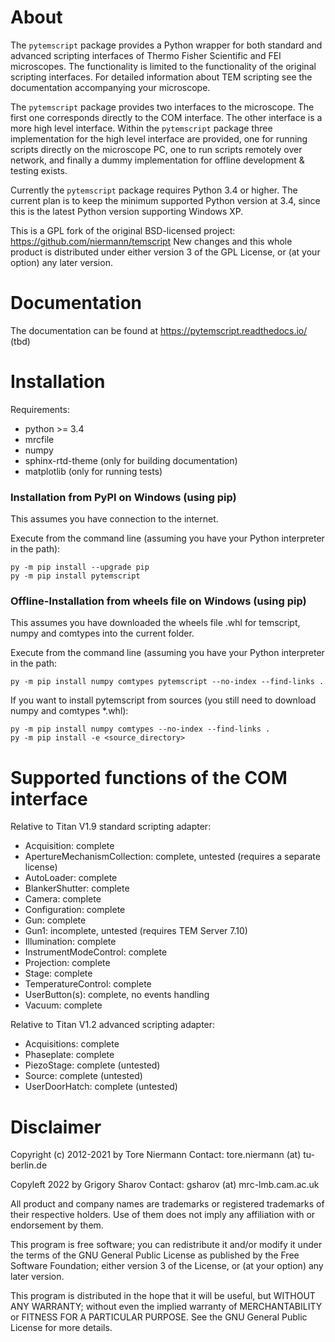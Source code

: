 # About

The ``pytemscript`` package provides a Python wrapper for both standard and advanced scripting
interfaces of Thermo Fisher Scientific and FEI microscopes. The functionality is
limited to the functionality of the original scripting interfaces. For detailed information
about TEM scripting see the documentation accompanying your microscope.

The ``pytemscript`` package provides two interfaces to the microscope. The first one
corresponds directly to the COM interface. The other interface is a more high level interface.
Within the ``pytemscript`` package three implementation for the high level interface are provided,
one for running scripts directly on the microscope PC, one to run scripts remotely over network, and
finally a dummy implementation for offline development & testing exists.

Currently the ``pytemscript`` package requires Python 3.4 or higher. The current plan is to keep the minimum
supported Python version at 3.4, since this is the latest Python version supporting Windows XP.

This is a GPL fork of the original BSD-licensed project: https://github.com/niermann/temscript
New changes and this whole product is distributed under either version 3 of the GPL License, or
(at your option) any later version.

# Documentation

The documentation can be found at https://pytemscript.readthedocs.io/ (tbd)

# Installation

Requirements:
* python >= 3.4
* mrcfile
* numpy
* sphinx-rtd-theme (only for building documentation)
* matplotlib (only for running tests)

### Installation from PyPI on Windows (using pip)

This assumes you have connection to the internet. 

Execute from the command line (assuming you have your Python interpreter in the path):
    
    py -m pip install --upgrade pip
    py -m pip install pytemscript

### Offline-Installation from wheels file on Windows (using pip)

This assumes you have downloaded the wheels file <downloaded-wheels-file>.whl for temscript, numpy and comtypes into the current folder.

Execute from the command line (assuming you have your Python interpreter in the path:
    
    py -m pip install numpy comtypes pytemscript --no-index --find-links .

If you want to install pytemscript from sources (you still need to download numpy and comtypes *.whl):
    
    py -m pip install numpy comtypes --no-index --find-links .
    py -m pip install -e <source_directory>


# Supported functions of the COM interface

Relative to Titan V1.9 standard scripting adapter:

* Acquisition: complete
* ApertureMechanismCollection: complete, untested (requires a separate license)
* AutoLoader: complete
* BlankerShutter: complete
* Camera: complete
* Configuration: complete
* Gun: complete
* Gun1: incomplete, untested (requires TEM Server 7.10)
* Illumination: complete
* InstrumentModeControl: complete
* Projection: complete
* Stage: complete
* TemperatureControl: complete
* UserButton(s): complete, no events handling
* Vacuum: complete

Relative to Titan V1.2 advanced scripting adapter:

* Acquisitions: complete
* Phaseplate: complete
* PiezoStage: complete (untested)
* Source: complete (untested)
* UserDoorHatch: complete (untested)

# Disclaimer

Copyright (c) 2012-2021 by Tore Niermann
Contact: tore.niermann (at) tu-berlin.de

Copyleft 2022 by Grigory Sharov
Contact: gsharov (at) mrc-lmb.cam.ac.uk

All product and company names are trademarks or registered trademarks 
of their respective holders. Use of them does not imply any affiliation
with or endorsement by them.

This program is free software; you can redistribute it and/or modify
it under the terms of the GNU General Public License as published by
the Free Software Foundation; either version 3 of the License, or
(at your option) any later version.

This program is distributed in the hope that it will be useful,
but WITHOUT ANY WARRANTY; without even the implied warranty of
MERCHANTABILITY or FITNESS FOR A PARTICULAR PURPOSE.  See the
GNU General Public License for more details.
